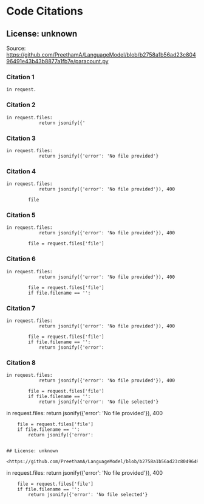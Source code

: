 # Code Citations

## License: unknown

Source: <https://github.com/PreethamA/LanguageModel/blob/b2758a1b56ad23c80496491e43b43b8877a1fb7e/paracount.py>

### Citation 1

```
in request.
```

### Citation 2

```
in request.files:
            return jsonify({'
```

### Citation 3

```
in request.files:
            return jsonify({'error': 'No file provided'}
```

### Citation 4

```
in request.files:
            return jsonify({'error': 'No file provided'}), 400
        
        file
```

### Citation 5

```
in request.files:
            return jsonify({'error': 'No file provided'}), 400
        
        file = request.files['file']
```

### Citation 6

```
in request.files:
            return jsonify({'error': 'No file provided'}), 400
        
        file = request.files['file']
        if file.filename == '':
```

### Citation 7

```
in request.files:
            return jsonify({'error': 'No file provided'}), 400
        
        file = request.files['file']
        if file.filename == '':
            return jsonify({'error':
```

### Citation 8

```
in request.files:
            return jsonify({'error': 'No file provided'}), 400
        
        file = request.files['file']
        if file.filename == '':
            return jsonify({'error': 'No file selected'}
```

in request.files:
            return jsonify({'error': 'No file provided'}), 400

        file = request.files['file']
        if file.filename == '':
            return jsonify({'error':

```

## License: unknown

<https://github.com/PreethamA/LanguageModel/blob/b2758a1b56ad23c80496491e43b43b8877a1fb7e/paracount.py>

```

in request.files:
            return jsonify({'error': 'No file provided'}), 400

        file = request.files['file']
        if file.filename == '':
            return jsonify({'error': 'No file selected'}

```
